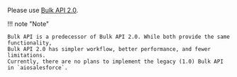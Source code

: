 Please use [Bulk API 2.0](./v2.md).

!!! note "Note"

    Bulk API is a predecessor of Bulk API 2.0. While both provide the same functionality,
    Bulk API 2.0 has simpler workflow, better performance, and fewer limitations.
    Currently, there are no plans to implement the legacy (1.0) Bulk API in `aiosalesforce`.

